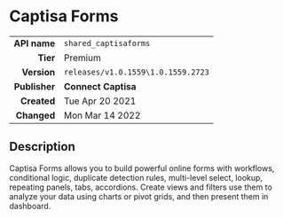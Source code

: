 # Captisa Forms
| | |
|-:|-|
|**API name**|`shared_captisaforms`|
|**Tier**|Premium|
|**Version**|`releases/v1.0.1559\1.0.1559.2723`|
|**Publisher**|**Connect Captisa**|
|**Created**|Tue Apr 20 2021|
|**Changed**|Mon Mar 14 2022|

## Description
Captisa Forms allows you to build powerful online forms with workflows, conditional logic, duplicate detection rules, multi-level select, lookup, repeating panels, tabs, accordions. Create views and filters use them to analyze your data using charts or pivot grids, and then present them in dashboard.
